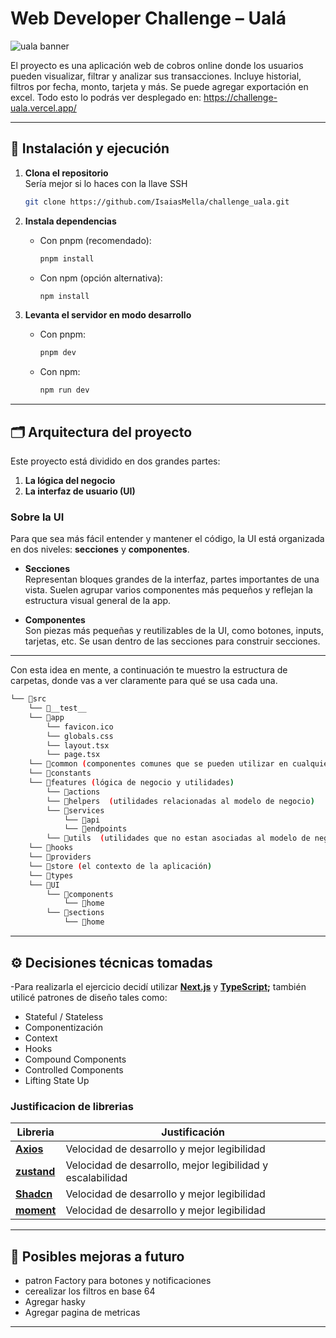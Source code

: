 # Web Developer Challenge – Ualá

![uala banner](https://github.com/user-attachments/assets/d3878a88-7633-4411-a73d-7cf793f72bbc)


El proyecto es una aplicación web de cobros online donde los usuarios pueden visualizar, filtrar y analizar sus transacciones. Incluye historial, filtros por fecha, monto, tarjeta y más. Se puede agregar exportación en excel. Todo esto lo podrás ver desplegado en:
https://challenge-uala.vercel.app/

---

## 🔧 Instalación y ejecución

1. **Clona el repositorio**\
Sería mejor si lo haces con la llave SSH
   ```bash
   git clone https://github.com/IsaiasMella/challenge_uala.git
   ```

2. **Instala dependencias**

   - Con pnpm (recomendado):

     ```bash
     pnpm install
     ```

   - Con npm (opción alternativa):

     ```bash
     npm install
     ```

3. **Levanta el servidor en modo desarrollo**

   - Con pnpm:
     ```bash
     pnpm dev
     ```
   - Con npm:
     ```bash
     npm run dev
     ```

---

## 🗂️ Arquitectura del proyecto

Este proyecto está dividido en dos grandes partes:

1. **La lógica del negocio**  
2. **La interfaz de usuario (UI)**

### Sobre la UI

Para que sea más fácil entender y mantener el código, la UI está organizada en dos niveles: **secciones** y **componentes**.

- **Secciones**  
  Representan bloques grandes de la interfaz, partes importantes de una vista. Suelen agrupar varios componentes más pequeños y reflejan la estructura visual general de la app.

- **Componentes**  
  Son piezas más pequeñas y reutilizables de la UI, como botones, inputs, tarjetas, etc. Se usan dentro de las secciones para construir secciones.

---

Con esta idea en mente, a continuación te muestro la estructura de carpetas, donde vas a ver claramente para qué se usa cada una.

```bash
└── 📁src
    └── 📁__test__ 
    └── 📁app 
        └── favicon.ico
        └── globals.css
        └── layout.tsx
        └── page.tsx
    └── 📁common (componentes comunes que se pueden utilizar en cualquier parte de la palicación)
    └── 📁constants
    └── 📁features (lógica de negocio y utilidades)
        └── 📁actions
        └── 📁helpers  (utilidades relacionadas al modelo de negocio)
        └── 📁services
            └── 📁api
            └── 📁endpoints
        └── 📁utils  (utilidades que no estan asociadas al modelo de negocio)
    └── 📁hooks
    └── 📁providers
    └── 📁store (el contexto de la aplicación)
    └── 📁types
    └── 📁UI
        └── 📁components
            └── 📁home
        └── 📁sections
            └── 📁home
```

---

## ⚙️ Decisiones técnicas tomadas

-Para realizarla el ejercicio decidí utilizar **[Next.js](https://nextjs.org/docs/pages)** y **[TypeScript](https://www.typescriptlang.org/);** también utilicé patrones de diseño tales como:

* Stateful / Stateless
* Componentización
* Context
* Hooks
* Compound Components
* Controlled Components
* Lifting State Up

### Justificacion de librerias

| Libreria | Justificación |
|--------------|--------------|
| **[Axios](https://axios-http.com/)** | Velocidad de desarrollo y mejor legibilidad |
| **[zustand](https://zustand-demo.pmnd.rs/)** | Velocidad de desarrollo, mejor legibilidad y escalabilidad |
| **[Shadcn](https://ui.shadcn.com/)** | Velocidad de desarrollo y mejor legibilidad |
| **[moment](https://momentjs.com/)** | Velocidad de desarrollo y mejor legibilidad |

---

## 🚀 Posibles mejoras a futuro

- patron Factory para botones y notificaciones
- cerealizar los filtros en base 64
- Agregar hasky
- Agregar pagina de metricas

---
